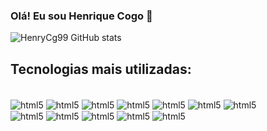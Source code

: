 ### Olá! Eu sou Henrique Cogo 👋

![HenryCg99 GitHub stats](https://github-readme-stats.vercel.app/api?username=HenryCg99&show_icons=true&theme=blue-green)


## Tecnologias mais utilizadas:

<div style="display: inline_block"><br/>
  <img align="center" alt=html5 src="https://img.shields.io/badge/Windows-0078D6?style=for-the-badge&logo=windows&logoColor=white" />
  <img align="center" alt=html5 src="https://img.shields.io/badge/Ubuntu-E95420?style=for-the-badge&logo=ubuntu&logoColor=white" />
  <img align="center" alt=html5 src="https://img.shields.io/badge/Android-3DDC84?style=for-the-badge&logo=android&logoColor=white" />
  <img align="center" alt=html5 src="https://img.shields.io/badge/Python-3776AB?style=for-the-badge&logo=python&logoColor=white" />
  <img align="center" alt=html5 src="https://img.shields.io/badge/Python-14354C?style=for-the-badge&logo=python&logoColor=white" />
  <img align="center" alt=html5 src="https://img.shields.io/badge/C%2B%2B-00599C?style=for-the-badge&logo=c%2B%2B&logoColor=white" />
  <img align="center" alt=html5 src="https://img.shields.io/badge/C-00599C?style=for-the-badge&logo=c&logoColor=white"><br />
  <img align="center" alt=html5 src="https://img.shields.io/badge/Java-ED8B00?style=for-the-badge&logo=java&logoColor=white" />
  <img align="center" alt=html5 src="https://img.shields.io/badge/PHP-777BB4?style=for-the-badge&logo=php&logoColor=white" />
  <img align="center" alt=html5 src="https://img.shields.io/badge/React_Native-20232A?style=for-the-badge&logo=react&logoColor=61DAFB" />
  <img align="center" alt=html5 src="https://img.shields.io/badge/Amazon_AWS-232F3E?style=for-the-badge&logo=amazon-aws&logoColor=white" />
  <img align="center" alt=html5 src="https://img.shields.io/badge/Microsoft_Azure-0089D6?style=for-the-badge&logo=microsoft-azure&logoColor=white" />
</div>
